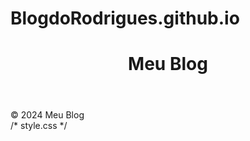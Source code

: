 # BlogdoRodrigues.github.io

<!DOCTYPE html>
<html lang="en">
<head>
    <meta charset="UTF-8">
    <meta name="viewport" content="width=device-width, initial-scale=1.0">
    <link rel="stylesheet" href="style.css">
    <title>Meu Blog</title>
</head>
<body>
    <header>
        <h1>Meu Blog</h1>
    </header>
    <main>
        <!-- Conteúdo do blog aqui -->
    </main>
    <footer>
        © 2024 Meu Blog
    </footer>
</body>
</html>
/* style.css */
